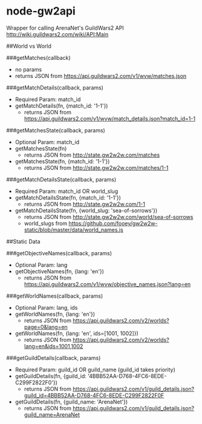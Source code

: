 node-gw2api
========
Wrapper for calling ArenaNet's GuildWars2 API  
http://wiki.guildwars2.com/wiki/API:Main

##World vs World

###getMatches(callback)
- no params
- returns JSON from https://api.guildwars2.com/v1/wvw/matches.json

###getMatchDetails(callback, params)
- Required Param: match_id
- getMatchDetails(fn, {match_id: '1-1'})  
    - returns JSON from https://api.guildwars2.com/v1/wvw/match_details.json?match_id=1-1

###getMatchesState(callback, params)
- Optional Param: match_id
- getMatchesState(fn)  
    - returns JSON from http://state.gw2w2w.com/matches
- getMatchesState(fn, {match_id: '1-1'})  
    - returns JSON from http://state.gw2w2w.com/matches/1-1

###getMatchDetailsState(callback, params)
- Required Param: match_id OR world_slug
- getMatchDetailsState(fn, {match_id: '1-1'})  
    - returns JSON from http://state.gw2w2w.com/1-1
- getMatchDetailsState(fn, {world_slug: 'sea-of-sorrows'})  
    - returns JSON from http://state.gw2w2w.com/world/sea-of-sorrows
	- world_slugs from https://github.com/fooey/gw2w2w-static/blob/master/data/world_names.js


##Static Data

###getObjectiveNames(callback, params)
- Optional Param: lang
- getObjectiveNames(fn, {lang: 'en'})  
    - returns JSON from https://api.guildwars2.com/v1/wvw/objective_names.json?lang=en

###getWorldNames(callback, params)
- Optional Param: lang, ids
- getWorldNames(fn, {lang: 'en'})  
    - returns JSON from https://api.guildwars2.com/v2/worlds?page=0&lang=en
- getWorldNames(fn, {lang: 'en', ids=[1001, 1002]})  
    - returns JSON from https://api.guildwars2.com/v2/worlds?lang=en&ids=1001,1002

###getGuildDetails(callback, params)
- Required Param: guild_id OR guild_name (guild_id takes priority)
- getGuildDetails(fn, {guild_id: '4BBB52AA-D768-4FC6-8EDE-C299F2822F0'})  
    - returns JSON from https://api.guildwars2.com/v1/guild_details.json?guild_id=4BBB52AA-D768-4FC6-8EDE-C299F2822F0F
- getGuildDetails(fn, {guild_name: 'ArenaNet'})  
    - returns JSON from https://api.guildwars2.com/v1/guild_details.json?guild_name=ArenaNet